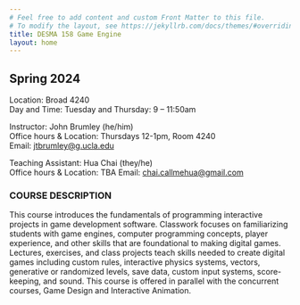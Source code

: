 ```yaml
---
# Feel free to add content and custom Front Matter to this file.
# To modify the layout, see https://jekyllrb.com/docs/themes/#overriding-theme-defaults
title: DESMA 158 Game Engine
layout: home
---
```


## Spring 2024

Location: Broad 4240  
Day and Time: Tuesday and Thursday: 9 – 11:50am

Instructor: John Brumley (he/him)  
Office hours & Location: Thursdays 12-1pm, Room 4240  
Email: jtbrumley@g.ucla.edu

Teaching Assistant: Hua Chai (they/he)  
Office hours & Location: TBA 
Email: chai.callmehua@gmail.com

### COURSE DESCRIPTION  

This course introduces the fundamentals of programming interactive projects in game development software. Classwork focuses on familiarizing students with game engines, computer programming concepts, player experience, and other skills that are foundational to making digital games. Lectures, exercises, and class projects teach skills needed to create digital games including custom rules, interactive physics systems, vectors, generative or randomized levels, save data, custom input systems, score-keeping, and sound. This course is offered in parallel with the concurrent courses, Game Design and Interactive Animation.

